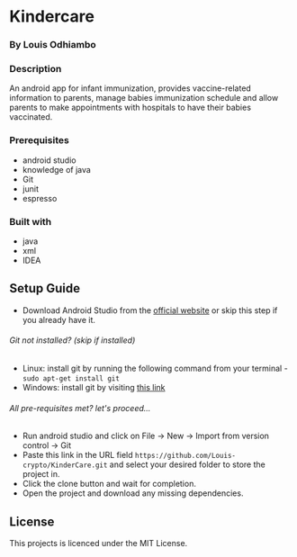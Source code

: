 # Kindercare
### By Louis Odhiambo
### Description
An android app for infant immunization, provides vaccine-related information to parents, manage babies immunization schedule and allow parents to make appointments
with hospitals to have their babies vaccinated.

### Prerequisites
+ android studio
+ knowledge of java
+ Git
+ junit
+ espresso

### Built with
+ java
+ xml
+ IDEA

## Setup Guide
+ Download Android Studio from the [official website](https://developer.android.com/studio) or skip this step if you already have it.
###### Git not installed? (skip if installed)
+ Linux: install git by running the following command from your terminal - `sudo apt-get install git`
+ Windows: install git by visiting [this link](https://gitforwindows.org/)

###### All pre-requisites met? let's proceed...
+ Run android studio and click on  File -> New -> Import from version control -> Git
+ Paste this link in the URL field `https://github.com/Louis-crypto/KinderCare.git` and select your desired folder to store the project in.
+ Click the clone button and wait for completion.
+ Open the project and download any missing dependencies.

## License
This projects is licenced under the MIT License.
